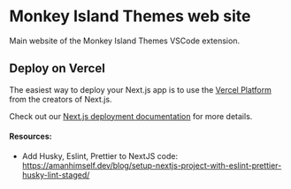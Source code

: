 # Monkey Island Themes web site

Main website of the Monkey Island Themes VSCode extension.

## Deploy on Vercel

The easiest way to deploy your Next.js app is to use the [Vercel Platform](https://vercel.com/new?utm_medium=default-template&filter=next.js&utm_source=create-next-app&utm_campaign=create-next-app-readme) from the creators of Next.js.

Check out our [Next.js deployment documentation](https://nextjs.org/docs/deployment) for more details.

#### Resources:

- Add Husky, Eslint, Prettier to NextJS code: https://amanhimself.dev/blog/setup-nextjs-project-with-eslint-prettier-husky-lint-staged/
